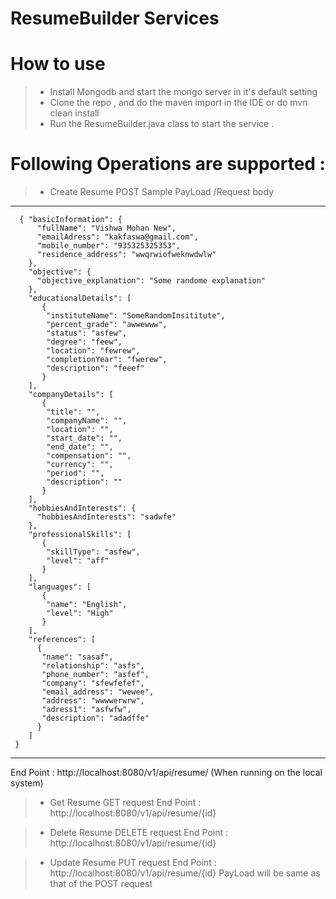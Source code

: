 # ResumeBuilder Services

How to use
==========
> - Install Mongodb and start the mongo server in it's default setting
> - Clone the repo , and do the maven import in the IDE or do mvn clean install
> - Run the ResumeBuilder.java class to start the service .


Following Operations are supported :
===================================
> - Create Resume
      POST 
      Sample PayLoad /Request body
      
-----------------------------------------------------------      
      { "basicInformation": {
          "fullName": "Vishwa Mohan New",
          "emailAdress": "kakfaswa@gmail.com",
          "mobile_number": "935325325353",
          "residence_address": "wwqrwiofweknwdwlw"
        },
        "objective": {
          "objective_explanation": "Some randome explanation"
        },
        "educationalDetails": [
           {
            "instituteName": "SomeRandomInsititute",
            "percent_grade": "awwewww",
            "status": "asfew",
            "degree": "feew",
            "location": "fewrew",
            "completionYear": "fwerew",
            "description": "feeef"
           }
        ],
        "companyDetails": [
           {
            "title": "",
            "companyName": "",
            "location": "",
            "start_date": "",
            "end_date": "",
            "compensation": "",
            "currency": "",
            "period": "",
            "description": ""
           }
        ],
        "hobbiesAndInterests": {
          "hobbiesAndInterests": "sadwfe"
        },
        "professionalSkills": [
           {
            "skillType": "asfew",
            "level": "aff"
           }
        ],
        "languages": [
           {
            "name": "English",
            "level": "High"
           }
        ],
        "references": [
          {
           "name": "sasaf",
           "relationship": "asfs",
           "phone_number": "asfef",
           "company": "sfewfefef",
           "email_address": "wewee",
           "address": "wwwwerwrw",
           "adress1": "asfwfw",
           "description": "adadffe"
          }
        ] 
     }

------------------------------------------------------

End Point : http://localhost:8080/v1/api/resume/ (When running on the local system)


> - Get Resume
    GET request
    End Point : http://localhost:8080/v1/api/resume/{id}

> - Delete Resume
    DELETE request
    End Point : http://localhost:8080/v1/api/resume/{id}
    
> - Update Resume
    PUT request
    End Point : http://localhost:8080/v1/api/resume/{id}
    PayLoad will be same as that of the POST request



